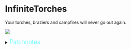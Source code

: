 # InfiniteTorches

Your torches, braziers and campfires will never go out again.


![](images/picture.png)

<details>
  <summary><b><span style="color:aqua;font-weight:200;font-size:20px">
    Patchnotes
</span></b></summary>

| Version | Changes                                                                                                                                                                                                                                             |
|---------|-----------------------------------------------------------------------------------------------------------------------------------------------------------------------------------------------------------------------------------------------------|
| 0.0.1     | Mod Released                                                                                    |

</details> 
